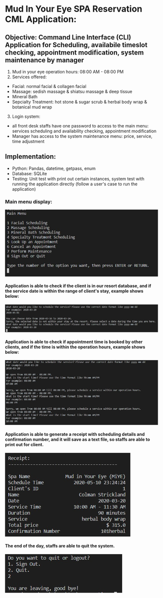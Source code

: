 # Mud In Your Eye SPA Reservation CML Application: 

## Objective: Command Line Interface (CLI) Application for Scheduling, availabile timeslot checking, appointment modification, system maintenance by manager
1. Mud in your eye operation hours: 08:00 AM - 08:00 PM
2. Services offered: 
  - Facial: normal facial & collagen facial
  - Massage: sedish massage & shiatsu massage & deep tissue
  - Mineral Bath
  - Sepcialty Treatment: hot stone & sugar scrub & herbal body wrap & botanical mud wrap
3. Login system: 
  - all front desk staffs have one password to access to the main menu: services scheduling and availability checking, appointment modification
  - Manager has access to the system maintenance menu: price, service, time adjustment
## Implementation: 
 - Python: Pandas, datetime, getpass, enum
 - Database: SQLite
 - Testing: Unit test with print out certain instances, system test with running the application directly (follow a user's case to run the application) 
### Main menu display:
<img src='main_menu.JPG'>
 
#### Application is able to check if the client is in our resort database, and if the service date is within the range of client's stay, example shows below:
<img src='check_date.jpg'>

#### Application is able to check if appointment time is booked by other clients, and if the time is within the operation hours, example shows below:
<img src='check_time.jpg'>

#### Application is able to generate a receipt with scheduling details and confirmation number, and it will save as a text file, so staffs are able to print out for client.
<img src = 'receipt.jpg'>

#### The end of the day, staffs are able to quit the system. 
<img src = 'quit.jpg'>
